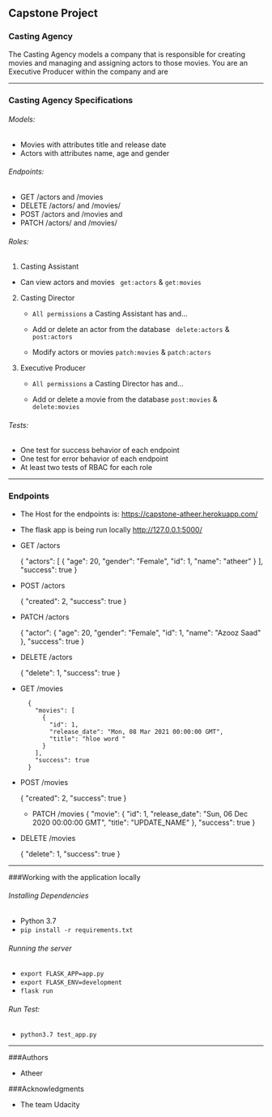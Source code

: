 Capstone Project
-----


### Casting Agency

The Casting Agency models a company that is responsible for creating movies and managing and assigning actors to those movies. You are an Executive Producer within the company and are

------------


### Casting Agency Specifications

###### Models:
- Movies with attributes title and release date
- Actors with attributes name, age and gender

###### Endpoints:
- GET /actors and /movies
- DELETE /actors/ and /movies/
- POST /actors and /movies and
- PATCH /actors/ and /movies/

###### Roles:
1. Casting Assistant
 - Can view actors and movies ` get:actors`  &  `get:movies`
 
2. Casting Director
	-  `All permissions` a Casting Assistant has and… 
	-  Add or delete an actor from the database ` delete:actors` & `post:actors`
	
	- Modify actors or movies `patch:movies` & `patch:actors`
3. Executive Producer
	- `All permissions` a Casting Director has and… 
	
	- Add or delete a movie from the database `post:movies` & ` delete:movies`

###### Tests:
- One test for success behavior of each endpoint
- One test for error behavior of each endpoint
- At least two tests of RBAC for each role


------------


### Endpoints 
- The Host for the endpoints is: https://capstone-atheer.herokuapp.com/

- The flask app is being run locally http://127.0.0.1:5000/ 

- GET /actors


    {
      "actors": [
        {
          "age": 20, 
          "gender": "Female", 
          "id": 1, 
          "name": "atheer"
        }
      ], 
      "success": true
    }
	
- POST /actors


    {
      "created": 2, 
      "success": true
    }

- PATCH /actors


    {
      "actor": {
        "age": 20, 
        "gender": "Female", 
        "id": 1, 
        "name": "Azooz Saad"
      }, 
      "success": true
    }

- DELETE /actors



    {
      "delete": 1, 
      "success": true
    }

- GET /movies



    
        {
          "movies": [
            {
              "id": 1, 
              "release_date": "Mon, 08 Mar 2021 00:00:00 GMT", 
              "title": "hloe word "
            }
          ], 
          "success": true
        }

- POST /movies



    {
      "created": 2, 
      "success": true
    }
    - PATCH /movies
    {
      "movie": {
        "id": 1, 
        "release_date": "Sun, 06 Dec 2020 00:00:00 GMT", 
        "title": "UPDATE_NAME"
      }, 
      "success": true
    }
    

- DELETE /movies



    {
      "delete": 1, 
      "success": true
    }
    

------------

###Working with the application locally
###### Installing Dependencies
- Python 3.7
- 	`pip install -r requirements.txt`

###### Running the server
- `export FLASK_APP=app.py`
- `export FLASK_ENV=development`
- `flask run`

###### Run Test:
- `python3.7 test_app.py`


------------


###Authors
* Atheer

###Acknowledgments
* The team Udacity
